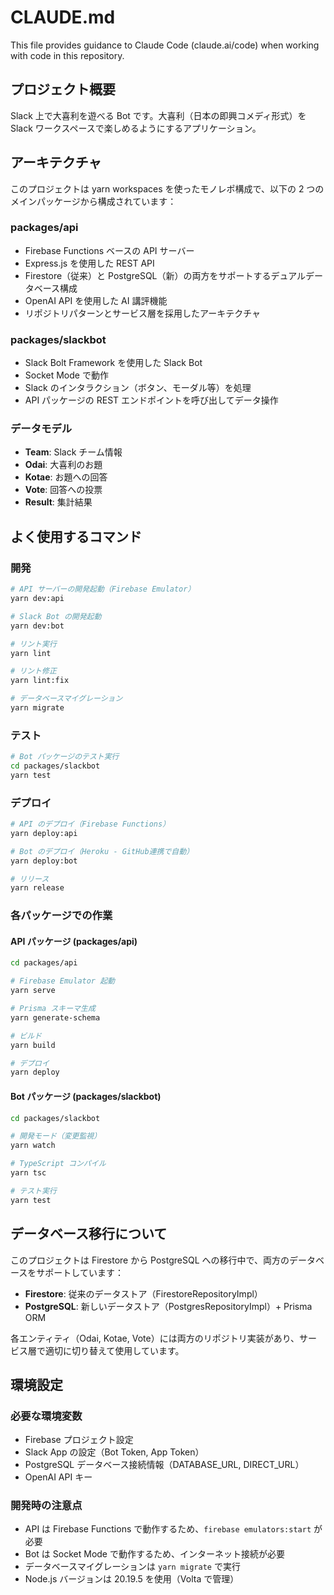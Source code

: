 # CLAUDE.md

This file provides guidance to Claude Code (claude.ai/code) when working with code in this repository.

## プロジェクト概要

Slack 上で大喜利を遊べる Bot です。大喜利（日本の即興コメディ形式）を Slack ワークスペースで楽しめるようにするアプリケーション。

## アーキテクチャ

このプロジェクトは yarn workspaces を使ったモノレポ構成で、以下の 2 つのメインパッケージから構成されています：

### packages/api

- Firebase Functions ベースの API サーバー
- Express.js を使用した REST API
- Firestore（従来）と PostgreSQL（新）の両方をサポートするデュアルデータベース構成
- OpenAI API を使用した AI 講評機能
- リポジトリパターンとサービス層を採用したアーキテクチャ

### packages/slackbot

- Slack Bolt Framework を使用した Slack Bot
- Socket Mode で動作
- Slack のインタラクション（ボタン、モーダル等）を処理
- API パッケージの REST エンドポイントを呼び出してデータ操作

### データモデル

- **Team**: Slack チーム情報
- **Odai**: 大喜利のお題
- **Kotae**: お題への回答
- **Vote**: 回答への投票
- **Result**: 集計結果

## よく使用するコマンド

### 開発

```bash
# API サーバーの開発起動（Firebase Emulator）
yarn dev:api

# Slack Bot の開発起動
yarn dev:bot

# リント実行
yarn lint

# リント修正
yarn lint:fix

# データベースマイグレーション
yarn migrate
```

### テスト

```bash
# Bot パッケージのテスト実行
cd packages/slackbot
yarn test
```

### デプロイ

```bash
# API のデプロイ（Firebase Functions）
yarn deploy:api

# Bot のデプロイ（Heroku - GitHub連携で自動）
yarn deploy:bot

# リリース
yarn release
```

### 各パッケージでの作業

#### API パッケージ (packages/api)

```bash
cd packages/api

# Firebase Emulator 起動
yarn serve

# Prisma スキーマ生成
yarn generate-schema

# ビルド
yarn build

# デプロイ
yarn deploy
```

#### Bot パッケージ (packages/slackbot)

```bash
cd packages/slackbot

# 開発モード（変更監視）
yarn watch

# TypeScript コンパイル
yarn tsc

# テスト実行
yarn test
```

## データベース移行について

このプロジェクトは Firestore から PostgreSQL への移行中で、両方のデータベースをサポートしています：

- **Firestore**: 従来のデータストア（FirestoreRepositoryImpl）
- **PostgreSQL**: 新しいデータストア（PostgresRepositoryImpl）+ Prisma ORM

各エンティティ（Odai, Kotae, Vote）には両方のリポジトリ実装があり、サービス層で適切に切り替えて使用しています。

## 環境設定

### 必要な環境変数

- Firebase プロジェクト設定
- Slack App の設定（Bot Token, App Token）
- PostgreSQL データベース接続情報（DATABASE_URL, DIRECT_URL）
- OpenAI API キー

### 開発時の注意点

- API は Firebase Functions で動作するため、`firebase emulators:start` が必要
- Bot は Socket Mode で動作するため、インターネット接続が必要
- データベースマイグレーションは `yarn migrate` で実行
- Node.js バージョンは 20.19.5 を使用（Volta で管理）
